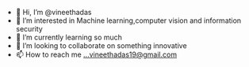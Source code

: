 - 👋 Hi, I’m @vineethadas
- 👀 I’m interested in Machine learning,computer vision and information security
- 🌱 I’m currently learning so much
- 💞️ I’m looking to collaborate on something innovative
- 📫 How to reach me ...vineethadas19@gmail.com

<!---
vineethadas/vineethadas is a ✨ special ✨ repository because its `README.md` (this file) appears on your GitHub profile.
You can click the Preview link to take a look at your changes.
--->
